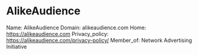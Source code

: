 
# AlikeAudience

Name: AlikeAudience
Domain: alikeaudience.com
Home: https://alikeaudience.com
Privacy_policy: https://alikeaudience.com/privacy-policy/
Member_of: Network Advertising Initiative

